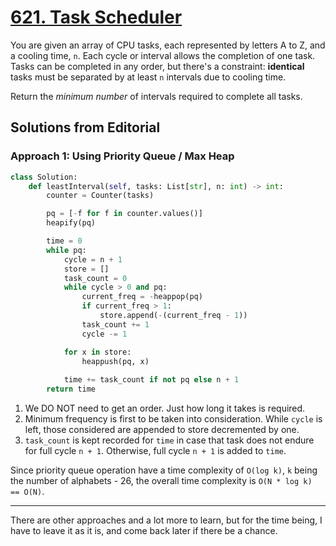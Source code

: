 # [621. Task Scheduler](https://leetcode.com/problems/task-scheduler/description/?envType=daily-question&envId=2024-03-19)

You are given an array of CPU tasks, each represented by letters A to Z, and a cooling time, `n`. Each cycle or interval allows the completion of one task. Tasks can be completed in any order, but there's a constraint: **identical** tasks must be separated by at least `n` intervals due to cooling time.

​Return the *minimum number* of intervals required to complete all tasks.

## Solutions from Editorial

### Approach 1: Using Priority Queue / Max Heap

```python
class Solution:
    def leastInterval(self, tasks: List[str], n: int) -> int:
        counter = Counter(tasks)

        pq = [-f for f in counter.values()]
        heapify(pq)

        time = 0
        while pq:
            cycle = n + 1
            store = []
            task_count = 0
            while cycle > 0 and pq:
                current_freq = -heappop(pq)
                if current_freq > 1:
                    store.append(-(current_freq - 1))
                task_count += 1
                cycle -= 1

            for x in store:
                heappush(pq, x)
            
            time += task_count if not pq else n + 1
        return time
```

1. We DO NOT need to get an order. Just how long it takes is required.
2. Minimum frequency is first to be taken into consideration. While `cycle` is left, those considered are appended to store decremented by one.
3. `task_count` is kept recorded for `time` in case that task does not endure for full cycle `n + 1`. Otherwise, full cycle `n + 1` is added to `time`.

Since priority queue operation have a time complexity of `O(log k)`, `k` being the number of alphabets - 26, the overall time complexity is `O(N * log k) == O(N)`.

---

There are other approaches and a lot more to learn, but for the time being, I have to leave it as it is, and come back later if there be a chance.
